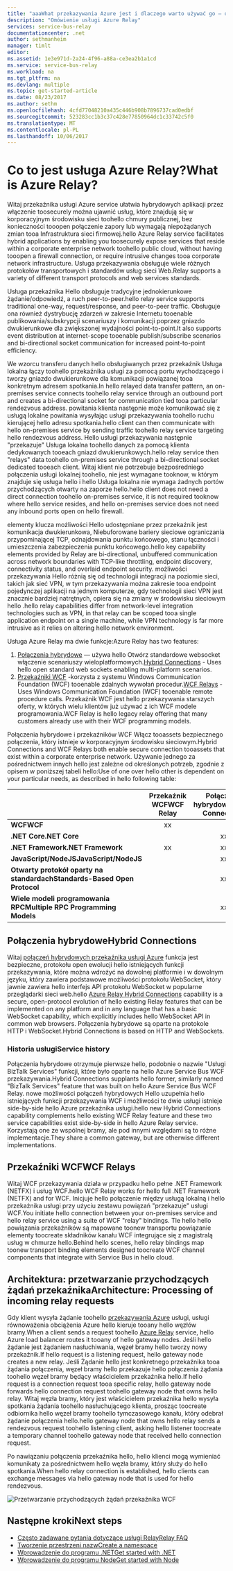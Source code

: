 ```yaml
---
title: "aaaWhat przekazywania Azure jest i dlaczego warto używać go — omówienie | Dokumentacja firmy Microsoft"
description: "Omówienie usługi Azure Relay"
services: service-bus-relay
documentationcenter: .net
author: sethmanheim
manager: timlt
editor: 
ms.assetid: 1e3e971d-2a24-4f96-a88a-ce3ea2b1a1cd
ms.service: service-bus-relay
ms.workload: na
ms.tgt_pltfrm: na
ms.devlang: multiple
ms.topic: get-started-article
ms.date: 08/23/2017
ms.author: sethm
ms.openlocfilehash: 4cfd77048210a435c446b908b7896737cad0edbf
ms.sourcegitcommit: 523283cc1b3c37c428e77850964dc1c33742c5f0
ms.translationtype: MT
ms.contentlocale: pl-PL
ms.lasthandoff: 10/06/2017
---
```

# <a name="what-is-azure-relay"></a><span data-ttu-id="246cb-103">Co to jest usługa Azure Relay?</span><span class="sxs-lookup"><span data-stu-id="246cb-103">What is Azure Relay?</span></span>

<span data-ttu-id="246cb-104">Witaj przekaźnika usługi Azure service ułatwia hybrydowych aplikacji przez włączenie toosecurely można ujawnić usług, które znajdują się w korporacyjnym środowisku sieci toohello chmury publicznej, bez konieczności tooopen połączenie zapory lub wymagają niepożądanych zmian tooa Infrastruktura sieci firmowej.</span><span class="sxs-lookup"><span data-stu-id="246cb-104">hello Azure Relay service facilitates hybrid applications by enabling you toosecurely expose services that reside within a corporate enterprise network toohello public cloud, without having tooopen a firewall connection, or require intrusive changes tooa corporate network infrastructure.</span></span> <span data-ttu-id="246cb-105">Usługa przekazywania obsługuje wiele różnych protokołów transportowych i standardów usług sieci Web.</span><span class="sxs-lookup"><span data-stu-id="246cb-105">Relay supports a variety of different transport protocols and web services standards.</span></span>

<span data-ttu-id="246cb-106">Usługa przekaźnika Hello obsługuje tradycyjne jednokierunkowe żądanie/odpowiedź, a ruch peer-to-peer.</span><span class="sxs-lookup"><span data-stu-id="246cb-106">hello relay service supports traditional one-way, request/response, and peer-to-peer traffic.</span></span> <span data-ttu-id="246cb-107">Obsługuje ona również dystrybucję zdarzeń w zakresie Internetu tooenable publikowania/subskrypcji scenariuszy i komunikacji poprzez gniazdo dwukierunkowe dla zwiększonej wydajności point-to-point.</span><span class="sxs-lookup"><span data-stu-id="246cb-107">It also supports event distribution at internet-scope tooenable publish/subscribe scenarios and bi-directional socket communication for increased point-to-point efficiency.</span></span> 

<span data-ttu-id="246cb-108">We wzorcu transferu danych hello obsługiwanych przez przekaźnik Usługa lokalna łączy toohello przekaźnika usługi za pomocą portu wychodzącego i tworzy gniazdo dwukierunkowe dla komunikacji powiązanej tooa konkretnym adresem spotkania.</span><span class="sxs-lookup"><span data-stu-id="246cb-108">In hello relayed data transfer pattern, an on-premises service connects toohello relay service through an outbound port and creates a bi-directional socket for communication tied tooa particular rendezvous address.</span></span> <span data-ttu-id="246cb-109">powitania klienta następnie może komunikować się z usługą lokalne powitania wysyłając usługi przekazywania toohello ruchu kierującej hello adresu spotkania.</span><span class="sxs-lookup"><span data-stu-id="246cb-109">hello client can then communicate with hello on-premises service by sending traffic toohello relay service targeting hello rendezvous address.</span></span> <span data-ttu-id="246cb-110">Hello usługi przekazywania następnie "przekazuje" Usługa lokalna toohello danych za pomocą klienta dedykowanych tooeach gniazd dwukierunkowych.</span><span class="sxs-lookup"><span data-stu-id="246cb-110">hello relay service then "relays" data toohello on-premises service through a bi-directional socket dedicated tooeach client.</span></span> <span data-ttu-id="246cb-111">Witaj klient nie potrzebuje bezpośredniego połączenia usługi lokalnej toohello, nie jest wymagane tooknow, w którym znajduje się usługa hello i hello Usługa lokalna nie wymaga żadnych portów przychodzących otwarty na zaporze hello.</span><span class="sxs-lookup"><span data-stu-id="246cb-111">hello client does not need a direct connection toohello on-premises service, it is not required tooknow where hello service resides, and hello on-premises service does not need any inbound ports open on hello firewall.</span></span>

<span data-ttu-id="246cb-112">elementy klucza możliwości Hello udostępniane przez przekaźnik jest komunikacja dwukierunkowa, Niebuforowane bariery sieciowe ograniczania przypominającej TCP, odnajdowania punktu końcowego, stanu łączności i umieszczenia zabezpieczenia punktu końcowego.</span><span class="sxs-lookup"><span data-stu-id="246cb-112">hello key capability elements provided by Relay are bi-directional, unbuffered communication across network boundaries with TCP-like throttling, endpoint discovery, connectivity status, and overlaid endpoint security.</span></span> <span data-ttu-id="246cb-113">możliwości przekazywania Hello różnią się od technologii integracji na poziomie sieci, takich jak sieć VPN, w tym przekazywania można zakresie tooa endpoint pojedynczej aplikacji na jednym komputerze, gdy technologii sieci VPN jest znacznie bardziej natrętnych, opiera się na zmiany w środowisku sieciowym hello .</span><span class="sxs-lookup"><span data-stu-id="246cb-113">hello relay capabilities differ from network-level integration technologies such as VPN, in that relay can be scoped tooa single application endpoint on a single machine, while VPN technology is far more intrusive as it relies on altering hello network environment.</span></span>

<span data-ttu-id="246cb-114">Usługa Azure Relay ma dwie funkcje:</span><span class="sxs-lookup"><span data-stu-id="246cb-114">Azure Relay has two features:</span></span>

1. <span data-ttu-id="246cb-115">[Połączenia hybrydowe](#hybrid-connections) — używa hello Otwórz standardowe websocket włączenie scenariuszy wieloplatformowych.</span><span class="sxs-lookup"><span data-stu-id="246cb-115">[Hybrid Connections](#hybrid-connections) - Uses hello open standard web sockets enabling multi-platform scenarios.</span></span>
2. <span data-ttu-id="246cb-116">[Przekaźniki WCF](#wcf-relays) -korzysta z systemu Windows Communication Foundation (WCF) tooenable zdalnych wywołań procedur.</span><span class="sxs-lookup"><span data-stu-id="246cb-116">[WCF Relays](#wcf-relays) - Uses Windows Communication Foundation (WCF) tooenable remote procedure calls.</span></span> <span data-ttu-id="246cb-117">Przekaźnik WCF jest hello przekazywania starszych oferty, w których wielu klientów już używać z ich WCF modele programowania.</span><span class="sxs-lookup"><span data-stu-id="246cb-117">WCF Relay is hello legacy relay offering that many customers already use with their WCF programming models.</span></span>

<span data-ttu-id="246cb-118">Połączenia hybrydowe i przekaźników WCF Włącz tooassets bezpiecznego połączenia, który istnieje w korporacyjnym środowisku sieciowym.</span><span class="sxs-lookup"><span data-stu-id="246cb-118">Hybrid Connections and WCF Relays both enable secure connection tooassets that exist within a corporate enterprise network.</span></span> <span data-ttu-id="246cb-119">Używanie jednego za pośrednictwem innych hello jest zależne od określonych potrzeb, zgodnie z opisem w poniższej tabeli hello:</span><span class="sxs-lookup"><span data-stu-id="246cb-119">Use of one over hello other is dependent on your particular needs, as described in hello following table:</span></span>

|  | <span data-ttu-id="246cb-120">Przekaźnik WCF</span><span class="sxs-lookup"><span data-stu-id="246cb-120">WCF Relay</span></span> | <span data-ttu-id="246cb-121">Połączenia hybrydowe</span><span class="sxs-lookup"><span data-stu-id="246cb-121">Hybrid Connections</span></span> |
| --- |:---:|:---:|
| <span data-ttu-id="246cb-122">**WCF**</span><span class="sxs-lookup"><span data-stu-id="246cb-122">**WCF**</span></span> |<span data-ttu-id="246cb-123">x</span><span class="sxs-lookup"><span data-stu-id="246cb-123">x</span></span> | |
| <span data-ttu-id="246cb-124">**.NET Core**</span><span class="sxs-lookup"><span data-stu-id="246cb-124">**.NET Core**</span></span> | |<span data-ttu-id="246cb-125">x</span><span class="sxs-lookup"><span data-stu-id="246cb-125">x</span></span> |
| <span data-ttu-id="246cb-126">**.NET Framework**</span><span class="sxs-lookup"><span data-stu-id="246cb-126">**.NET Framework**</span></span> |<span data-ttu-id="246cb-127">x</span><span class="sxs-lookup"><span data-stu-id="246cb-127">x</span></span> |<span data-ttu-id="246cb-128">x</span><span class="sxs-lookup"><span data-stu-id="246cb-128">x</span></span> |
| <span data-ttu-id="246cb-129">**JavaScript/NodeJS**</span><span class="sxs-lookup"><span data-stu-id="246cb-129">**JavaScript/NodeJS**</span></span> | |<span data-ttu-id="246cb-130">x</span><span class="sxs-lookup"><span data-stu-id="246cb-130">x</span></span> |
| <span data-ttu-id="246cb-131">**Otwarty protokół oparty na standardach**</span><span class="sxs-lookup"><span data-stu-id="246cb-131">**Standards-Based Open Protocol**</span></span> | |<span data-ttu-id="246cb-132">x</span><span class="sxs-lookup"><span data-stu-id="246cb-132">x</span></span> |
| <span data-ttu-id="246cb-133">**Wiele modeli programowania RPC**</span><span class="sxs-lookup"><span data-stu-id="246cb-133">**Multiple RPC Programming Models**</span></span> | |<span data-ttu-id="246cb-134">x</span><span class="sxs-lookup"><span data-stu-id="246cb-134">x</span></span> |

## <a name="hybrid-connections"></a><span data-ttu-id="246cb-135">Połączenia hybrydowe</span><span class="sxs-lookup"><span data-stu-id="246cb-135">Hybrid Connections</span></span>

<span data-ttu-id="246cb-136">Witaj [połączeń hybrydowych przekaźnika usługi Azure](relay-hybrid-connections-protocol.md) funkcja jest bezpieczne, protokołu open ewolucji hello istniejących funkcji przekazywania, które można wdrożyć na dowolnej platformie i w dowolnym języku, który zawiera podstawowe możliwości protokołu WebSocket, który jawnie zawiera hello interfejs API protokołu WebSocket w popularne przeglądarki sieci web.</span><span class="sxs-lookup"><span data-stu-id="246cb-136">hello [Azure Relay Hybrid Connections](relay-hybrid-connections-protocol.md) capability is a secure, open-protocol evolution of hello existing Relay features that can be implemented on any platform and in any language that has a basic WebSocket capability, which explicitly includes hello WebSocket API in common web browsers.</span></span> <span data-ttu-id="246cb-137">Połączenia hybrydowe są oparte na protokole HTTP i WebSocket.</span><span class="sxs-lookup"><span data-stu-id="246cb-137">Hybrid Connections is based on HTTP and WebSockets.</span></span>

### <a name="service-history"></a><span data-ttu-id="246cb-138">Historia usługi</span><span class="sxs-lookup"><span data-stu-id="246cb-138">Service history</span></span>

<span data-ttu-id="246cb-139">Połączenia hybrydowe otrzymuje pierwsze hello, podobnie o nazwie "Usługi BizTalk Services" funkcji, które było oparte na hello Azure Service Bus WCF przekazywania.</span><span class="sxs-lookup"><span data-stu-id="246cb-139">Hybrid Connections supplants hello former, similarly named "BizTalk Services" feature that was built on hello Azure Service Bus WCF Relay.</span></span> <span data-ttu-id="246cb-140">nowe możliwości połączeń hybrydowych Hello uzupełnia hello istniejących funkcji przekazywania WCF i możliwości te dwie usługi istnieje side-by-side hello Azure przekaźnika usługi.</span><span class="sxs-lookup"><span data-stu-id="246cb-140">hello new Hybrid Connections capability complements hello existing WCF Relay feature and these two service capabilities exist side-by-side in hello Azure Relay service.</span></span> <span data-ttu-id="246cb-141">Korzystają one ze wspólnej bramy, ale pod innymi względami są to różne implementacje.</span><span class="sxs-lookup"><span data-stu-id="246cb-141">They share a common gateway, but are otherwise different implementations.</span></span>

## <a name="wcf-relays"></a><span data-ttu-id="246cb-142">Przekaźniki WCF</span><span class="sxs-lookup"><span data-stu-id="246cb-142">WCF Relays</span></span>

<span data-ttu-id="246cb-143">Witaj WCF przekazywania działa w przypadku hello pełne .NET Framework (NETFX) i usług WCF.</span><span class="sxs-lookup"><span data-stu-id="246cb-143">hello WCF Relay works for hello full .NET Framework (NETFX) and for WCF.</span></span> <span data-ttu-id="246cb-144">Inicjuje hello połączenie między usługą lokalną i hello przekaźnika usługi przy użyciu zestawu powiązań "przekazuje" usługi WCF.</span><span class="sxs-lookup"><span data-stu-id="246cb-144">You initiate hello connection between your on-premises service and hello relay service using a suite of WCF "relay" bindings.</span></span> <span data-ttu-id="246cb-145">Tle hello hello powiązania przekaźników są mapowane toonew transportu powiązanie elementy toocreate składników kanału WCF integrujące się z magistralą usług w chmurze hello.</span><span class="sxs-lookup"><span data-stu-id="246cb-145">Behind hello scenes, hello relay bindings map toonew transport binding elements designed toocreate WCF channel components that integrate with Service Bus in hello cloud.</span></span>

## <a name="architecture-processing-of-incoming-relay-requests"></a><span data-ttu-id="246cb-146">Architektura: przetwarzanie przychodzących żądań przekaźnika</span><span class="sxs-lookup"><span data-stu-id="246cb-146">Architecture: Processing of incoming relay requests</span></span>
<span data-ttu-id="246cb-147">Gdy klient wysyła żądanie toohello [przekazywania Azure](/azure/service-bus-relay/) usługi, usługi równoważenia obciążenia Azure hello kieruje tooany hello węzłów bramy.</span><span class="sxs-lookup"><span data-stu-id="246cb-147">When a client sends a request toohello [Azure Relay](/azure/service-bus-relay/) service, hello Azure load balancer routes it tooany of hello gateway nodes.</span></span> <span data-ttu-id="246cb-148">Jeśli hello żądanie jest żądaniem nasłuchiwania, węzeł bramy hello tworzy nowy przekaźnik.</span><span class="sxs-lookup"><span data-stu-id="246cb-148">If hello request is a listening request, hello gateway node creates a new relay.</span></span> <span data-ttu-id="246cb-149">Jeśli Żądanie hello jest konkretnego przekaźnika tooa żądania połączenia, węzeł bramy hello przekazuje hello połączenia żądania toohello węzeł bramy będący właścicielem przekaźnika hello.</span><span class="sxs-lookup"><span data-stu-id="246cb-149">If hello request is a connection request tooa specific relay, hello gateway node forwards hello connection request toohello gateway node that owns hello relay.</span></span> <span data-ttu-id="246cb-150">Witaj węzła bramy, który jest właścicielem przekaźnika hello wysyła spotkania żądania toohello nasłuchującego klienta, prosząc toocreate odbiornika hello węzeł bramy toohello tymczasowego kanału, który odebrał żądanie połączenia hello.</span><span class="sxs-lookup"><span data-stu-id="246cb-150">hello gateway node that owns hello relay sends a rendezvous request toohello listening client, asking hello listener toocreate a temporary channel toohello gateway node that received hello connection request.</span></span>

<span data-ttu-id="246cb-151">Po nawiązaniu połączenia przekaźnika hello, hello klienci mogą wymieniać komunikaty za pośrednictwem hello węzła bramy, który służy do hello spotkania.</span><span class="sxs-lookup"><span data-stu-id="246cb-151">When hello relay connection is established, hello clients can exchange messages via hello gateway node that is used for hello rendezvous.</span></span>

![Przetwarzanie przychodzących żądań przekaźnika WCF](./media/relay-what-is-it/ic690645.png)

## <a name="next-steps"></a><span data-ttu-id="246cb-153">Następne kroki</span><span class="sxs-lookup"><span data-stu-id="246cb-153">Next steps</span></span>

* [<span data-ttu-id="246cb-154">Często zadawane pytania dotyczące usługi Relay</span><span class="sxs-lookup"><span data-stu-id="246cb-154">Relay FAQ</span></span>](relay-faq.md)
* [<span data-ttu-id="246cb-155">Tworzenie przestrzeni nazw</span><span class="sxs-lookup"><span data-stu-id="246cb-155">Create a namespace</span></span>](relay-create-namespace-portal.md)
* [<span data-ttu-id="246cb-156">Wprowadzenie do programu .NET</span><span class="sxs-lookup"><span data-stu-id="246cb-156">Get started with .NET</span></span>](relay-hybrid-connections-dotnet-get-started.md)
* [<span data-ttu-id="246cb-157">Wprowadzenie do programu Node</span><span class="sxs-lookup"><span data-stu-id="246cb-157">Get started with Node</span></span>](relay-hybrid-connections-node-get-started.md)

